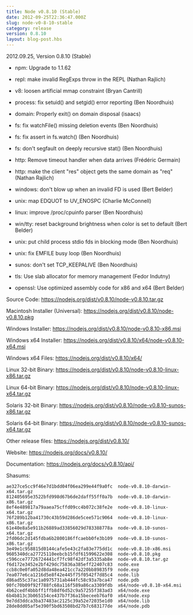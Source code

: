 ```yaml
---
title: Node v0.8.10 (Stable)
date: 2012-09-25T22:36:47.000Z
slug: node-v0-8-10-stable
category: release
version: 0.8.10
layout: blog-post.hbs
---
```


2012.09.25, Version 0.8.10 (Stable)

* npm: Upgrade to 1.1.62

* repl: make invalid RegExps throw in the REPL (Nathan Rajlich)

* v8: loosen artificial mmap constraint (Bryan Cantrill)

* process: fix setuid() and setgid() error reporting (Ben Noordhuis)

* domain: Properly exit() on domain disposal (isaacs)

* fs: fix watchFile() missing deletion events (Ben Noordhuis)

* fs: fix assert in fs.watch() (Ben Noordhuis)

* fs: don't segfault on deeply recursive stat() (Ben Noordhuis)

* http: Remove timeout handler when data arrives (Frédéric Germain)

* http: make the client "res" object gets the same domain as "req" (Nathan Rajlich)

* windows: don't blow up when an invalid FD is used (Bert Belder)

* unix: map EDQUOT to UV_ENOSPC (Charlie McConnell)

* linux: improve /proc/cpuinfo parser (Ben Noordhuis)

* win/tty: reset background brightness when color is set to default (Bert Belder)

* unix: put child process stdio fds in blocking mode (Ben Noordhuis)

* unix: fix EMFILE busy loop (Ben Noordhuis)

* sunos: don't set TCP_KEEPALIVE (Ben Noordhuis)

* tls: Use slab allocator for memory management (Fedor Indutny)

* openssl: Use optimized assembly code for x86 and x64 (Bert Belder)


Source Code: https://nodejs.org/dist/v0.8.10/node-v0.8.10.tar.gz

Macintosh Installer (Universal): https://nodejs.org/dist/v0.8.10/node-v0.8.10.pkg

Windows Installer: https://nodejs.org/dist/v0.8.10/node-v0.8.10-x86.msi

Windows x64 Installer: https://nodejs.org/dist/v0.8.10/x64/node-v0.8.10-x64.msi

Windows x64 Files: https://nodejs.org/dist/v0.8.10/x64/

Linux 32-bit Binary: https://nodejs.org/dist/v0.8.10/node-v0.8.10-linux-x86.tar.gz

Linux 64-bit Binary: https://nodejs.org/dist/v0.8.10/node-v0.8.10-linux-x64.tar.gz

Solaris 32-bit Binary: https://nodejs.org/dist/v0.8.10/node-v0.8.10-sunos-x86.tar.gz

Solaris 64-bit Binary: https://nodejs.org/dist/v0.8.10/node-v0.8.10-sunos-x64.tar.gz

Other release files: https://nodejs.org/dist/v0.8.10/

Website: https://nodejs.org/docs/v0.8.10/

Documentation: https://nodejs.org/docs/v0.8.10/api/

Shasums:

```
ae327ce5cc9f46e7d1bdd04f06ea299e44f9a0fc  node-v0.8.10-darwin-x64.tar.gz
812405695e3522bfd998d67b6de2daff55ff0a7b  node-v0.8.10-darwin-x86.tar.gz
8ef4e489817a79aaea75cffd09cc4b072c38fe2e  node-v0.8.10-linux-x64.tar.gz
76f289b12ba41730c43b59d286de5cee571c9064  node-v0.8.10-linux-x86.tar.gz
61e40e8a5e911b26889ad33856029d783388778a  node-v0.8.10-sunos-x64.tar.gz
2fd06dc2d145fdba6b2800186ffcaebb0fe3b109  node-v0.8.10-sunos-x86.tar.gz
3e49e1c958815d0144cafe5e43c2fa83e775dd1c  node-v0.8.10-x86.msi
9605340dca27725110eebcb15fdf61599622e308  node-v0.8.10.pkg
c596cce77726724441cf7fc98f42df3a5335ab8e  node-v0.8.10.tar.gz
f6d172e3452e2bf429dc75836a385eff22407c83  node.exe
ccb8c0e0fa052d8da48ea421cc7a220bb89835f9  node.exp
7ea077e6ca1216d5e8f42e445f75f0542f7d85c4  node.lib
d86ad55c37ac1a0975731ab444fc58c93a7bca47  node.pdb
90fc70b09f92f788fc68a116f589a86ca3309fdb  x64/node-v0.8.10-x64.msi
4b62cedf4bbbff1ffb8df6d52c9a57255f383ad3  x64/node.exe
6b4b813c3b065154ce437b7f36a15beceeb76af0  x64/node.exp
9e7dd3ddca3ba37483ac2125c39a52e72035e1d0  x64/node.lib
28de8dd05af5e390f5bd63508bd27b7c683177de  x64/node.pdb
```
